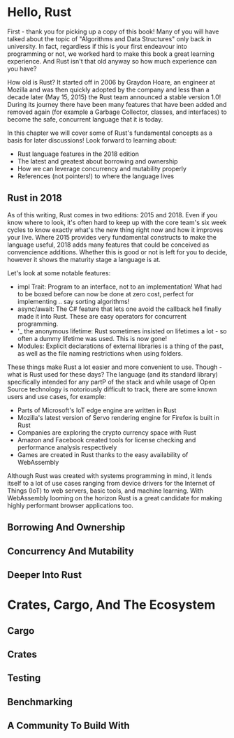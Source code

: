 # Hello, Rust

First - thank you for picking up a copy of this book! Many of you will have talked about the topic of "Algorithms and Data Structures" only back in university. In fact, regardless if this is your first endeavour into programming or not, we worked hard to make this book a great learning experience. And Rust isn't that old anyway so how much experience can you have? 

How old is Rust? It started off in 2006 by Graydon Hoare, an engineer at Mozilla and was then quickly adopted by the company and less than a decade later (May 15, 2015) the Rust team announced a stable version 1.0! During its journey there have been many features that have been added and removed again (for example a Garbage Collector, classes, and interfaces) to become the safe, concurrent language that it is today. 

In this chapter we will cover some of Rust's fundamental concepts as a basis for later discussions! Look forward to learning about:

- Rust language features in the 2018 edition
- The latest and greatest about borrowing and ownership 
- How we can leverage concurrency and mutability properly
- References (not pointers!) to where the language lives


## Rust in 2018

As of this writing, Rust comes in two editions: 2015 and 2018. Even if you know where to look, it's often hard to keep up with the core team's six week cycles to know exactly what's the new thing right now and how it improves your live. Where 2015 provides very fundamental constructs to make the language useful, 2018 adds many features that could be conceived as convencience additions. Whether this is good or not is left for you to decide, however it shows the maturity stage a language is at.

Let's look at some notable features:

- impl Trait: Program to an interface, not to an implementation! What had to be boxed before can now be done at zero cost, perfect for implementing .. say sorting algorithms!  
- async/await: The C# feature that lets one avoid the callback hell finally made it into Rust. These are easy operators for concurrent programming.
- '_ the anonymous lifetime: Rust sometimes insisted on lifetimes a lot - so often a dummy lifetime was used. This is now gone! 
- Modules: Explicit declarations of external libraries is a thing of the past, as well as the file naming restrictions when using folders.

These things make Rust a lot easier and more convenient to use. Though - what is Rust used for these days? The language (and its standard library) specifically intended for any partP of the stack and while usage of Open Source technology is notoriously difficult to track, there are some known users and use cases, for example:

- Parts of Microsoft's IoT edge engine are written in Rust 
- Mozilla's latest version of Servo rendering engine for Firefox is built in Rust
- Companies are exploring the crypto currency space with Rust
- Amazon and Facebook created tools for license checking and performance analysis respectively
- Games are created in Rust thanks to the easy availability of WebAssembly

Although Rust was created with systems programming in mind, it lends itself to a lot of use cases ranging from device drivers for the Internet of Things (IoT) to web servers, basic tools, and machine learning. With WebAssembly looming on the horizon Rust is a great candidate for making highly performant browser applications too. 




## Borrowing And Ownership

## Concurrency And Mutability

## Deeper Into Rust

# Crates, Cargo, And The Ecosystem

## Cargo
## Crates
## Testing
## Benchmarking
## A Community To Build With